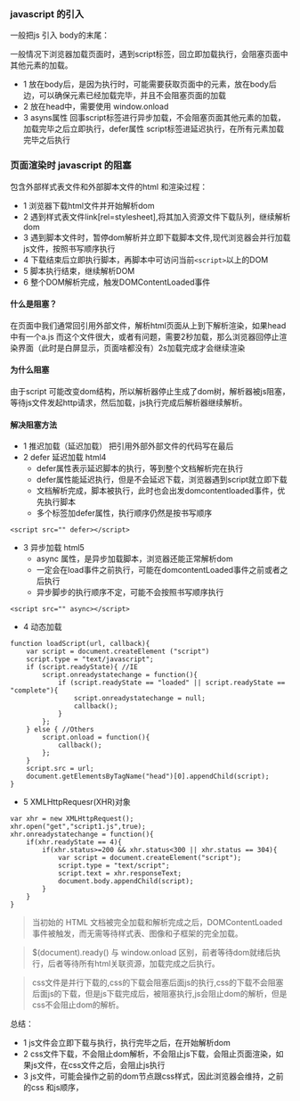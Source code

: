 ### javascript 的引入 

一般把js 引入 body的末尾：

一般情况下浏览器加载页面时，遇到script标签，回立即加载执行，会阻塞页面中其他元素的加载。

- 1 放在body后，是因为执行时，可能需要获取页面中的元素，放在body后边，可以确保元素已经加载完毕，并且不会阻塞页面的加载
- 2 放在head中，需要使用 window.onload 
- 3 asyns属性 回事script标签进行异步加载，不会阻塞页面其他元素的加载，加载完毕之后立即执行，defer属性 script标签进延迟执行，在所有元素加载完毕之后执行

### 页面渲染时 javascript 的阻塞

包含外部样式表文件和外部脚本文件的html 和渲染过程：
- 1 浏览器下载html文件并开始解析dom
- 2 遇到样式表文件link[rel=stylesheet],将其加入资源文件下载队列，继续解析dom
- 3 遇到脚本文件时，暂停dom解析并立即下载脚本文件,现代浏览器会并行加载js文件，按照书写顺序执行
- 4 下载结束后立即执行脚本，再脚本中可访问当前`<script>`以上的DOM
- 5 脚本执行结束，继续解析DOM
- 6 整个DOM解析完成，触发DOMContentLoaded事件

#### 什么是阻塞？
在页面中我们通常回引用外部文件，解析html页面从上到下解析渲染，如果head中有一个a.js 而这个文件很大，或者有问题，需要2秒加载，那么浏览器回停止渲染界面（此时是白屏显示，页面啥都没有）2s加载完成才会继续渲染

#### 为什么阻塞

由于script 可能改变dom结构，所以解析器停止生成了dom树，解析器被js阻塞，等待js文件发起http请求，然后加载，js执行完成后解析器继续解析。

#### 解决阻塞方法

- 1 推迟加载（延迟加载）
把引用外部外部文件的代码写在最后
- 2 defer 延迟加载 html4
    - defer属性表示延迟脚本的执行，等到整个文档解析完在执行
    - defer属性能延迟执行，但是不会延迟下载，浏览器遇到script就立即下载
    - 文档解析完成，脚本被执行，此时也会出发domcontentloaded事件，优先执行脚本
    - 多个标签加defer属性，执行顺序仍然是按书写顺序
```
<script src="" defer></script>
```
- 3 异步加载 html5
    - async 属性，是异步加载脚本，浏览器还能正常解析dom
    - 一定会在load事件之前执行，可能在domcontentLoaded事件之前或者之后执行
    - 异步脚步的执行顺序不定，可能不会按照书写顺序执行
```
<script src="" async></script>
```
- 4 动态加载 

```
function loadScript(url, callback){
    var script = document.createElement ("script")
    script.type = "text/javascript";
    if (script.readyState){ //IE
        script.onreadystatechange = function(){
            if (script.readyState == "loaded" || script.readyState == "complete"){
                script.onreadystatechange = null;
                callback();
            }
        };
    } else { //Others
        script.onload = function(){
            callback();
        };
    }
    script.src = url;
    document.getElementsByTagName("head")[0].appendChild(script);
}
```
- 5 XMLHttpRequesr(XHR)对象

```
var xhr = new XMLHttpRequest();
xhr.open("get","script1.js",true);
xhr.onreadystatechange = function(){
    if(xhr.readyState == 4){
        if(xhr.status>=200 && xhr.status<300 || xhr.status == 304){
            var script = document.createElement("script");
            script.type = "text/script";
            script.text = xhr.responseText;
            document.body.appendChild(script);
        }
    }
}
```

> 当初始的 HTML 文档被完全加载和解析完成之后，DOMContentLoaded 事件被触发，而无需等待样式表、图像和子框架的完全加载。

> $(document).ready() 与 window.onload 区别，前者等待dom就绪后执行，后者等待所有html关联资源，加载完成之后执行。

> css文件是并行下载的,css的下载会阻塞后面js的执行,css的下载不会阻塞后面js的下载，但是js下载完成后，被阻塞执行,js会阻止dom的解析，但是css不会阻止dom的解析。

总结：
- 1 js文件会立即下载与执行，执行完毕之后，在开始解析dom
- 2 css文件下载，不会阻止dom解析，不会阻止js下载，会阻止页面渲染，如果js文件，在css文件之后，会阻止js执行
- 3 js文件，可能会操作之前的dom节点跟css样式，因此浏览器会维持，之前的css 和js顺序，